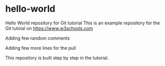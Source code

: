 # hello-world
Hello World repository for Git tutorial
This is an example repository for the Git tutoial on https://www.w3schools.com

Adding few random comments

Adding few more lines for the pull 

This repository is built step by step in the tutorial.
